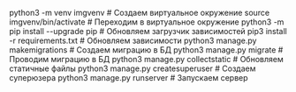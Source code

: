 python3 -m venv imgvenv 		# Создаем виртуальное окружение
source imgvenv/bin/activate 		# Переходим в виртуальное окружение
python3 -m pip install --upgrade pip 	# Обновляем загрузчик зависимостей
pip3 install -r requirements.txt 	# Обновляем зависимости
python3 manage.py makemigrations 	# Создаем миграцию в БД
python3 manage.py migrate 		# Проводим миграцию в БД
python3 manage.py collectstatic 	# Обновляем статичные файлы
python3 manage.py createsuperuser 	# Создаем суперюзера
python3 manage.py runserver 		# Запускаем сервер
